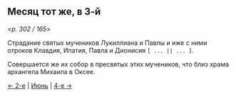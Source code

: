 
## Месяц тот же, в 3-й  

<*p. 302 / 165*>

Страдание святых мучеников Лукиллиана и Павлы и иже с ними отроков Клавдия, Ипатия, Павла и Дионисия 
`[ ... || ... ]`. 

Совершается же их собор в пресвятых этих мучеников, что близ храма архангела Михаила в Оксее.

[← 2-е](06_02_GE.ru.md) | [Июнь](README.md#3-й) | [4-е →](06_04_GE.ru.md)
